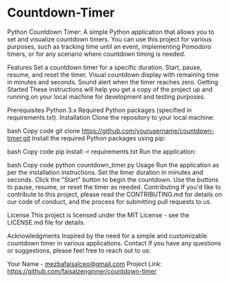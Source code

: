 # Countdown-Timer
Python Countdown Timer:
A simple Python application that allows you to set and visualize countdown timers. You can use this project for various purposes, such as tracking time until an event, implementing Pomodoro timers, or for any scenario where countdown timing is needed.

Features
Set a countdown timer for a specific duration.
Start, pause, resume, and reset the timer.
Visual countdown display with remaining time in minutes and seconds.
Sound alert when the timer reaches zero.
Getting Started
These instructions will help you get a copy of the project up and running on your local machine for development and testing purposes.

Prerequisites
Python 3.x
Required Python packages (specified in requirements.txt).
Installation
Clone the repository to your local machine:

bash
Copy code
git clone https://github.com/yourusername/countdown-timer.git
Install the required Python packages using pip:

bash
Copy code
pip install -r requirements.txt
Run the application:

bash
Copy code
python countdown_timer.py
Usage
Run the application as per the installation instructions.
Set the timer duration in minutes and seconds.
Click the "Start" button to begin the countdown.
Use the buttons to pause, resume, or reset the timer as needed.
Contributing
If you'd like to contribute to this project, please read the CONTRIBUTING.md for details on our code of conduct, and the process for submitting pull requests to us.

License
This project is licensed under the MIT License - see the LICENSE.md file for details.

Acknowledgments
Inspired by the need for a simple and customizable countdown timer in various applications.
Contact
If you have any questions or suggestions, please feel free to reach out to us:

Your Name - mezbafaisalceo@gmail.com
Project Link: https://github.com/faisalzenginner/countdown-timer



